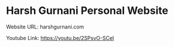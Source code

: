 # Harsh Gurnani Personal Website

Website URL: harshgurnani.com

Youtube Link: https://youtu.be/2SPsvO-SCeI
